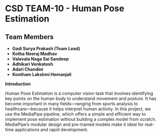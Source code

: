 # CSD TEAM-10 - Human Pose Estimation

## Team Members

- **Gadi Surya Prakash (Team Lead)**
- **Kotha Neeraj Madhav**
- **Valavala Naga Sai Sandeep**
- **Adhikari Venkatesh**
- **Adari Chandini**
- **Kontham Lakshmi Hemanjali**


**Introduction**

Human Pose Estimation is a computer vision task that involves identifying key                                                             points on the human body to understand movement and posture. It has become                                                          important in many fields—ranging from sports analysis to healthcare—because                                                                   it helps interpret human activity. In this project, we use the MediaPipe pipeline, which                                                         offers a simple and efficient way to implement pose estimation without building a
complex model from scratch. MediaPipe’s modular design and pre-trained models
make it ideal for real-time applications and rapid development.

